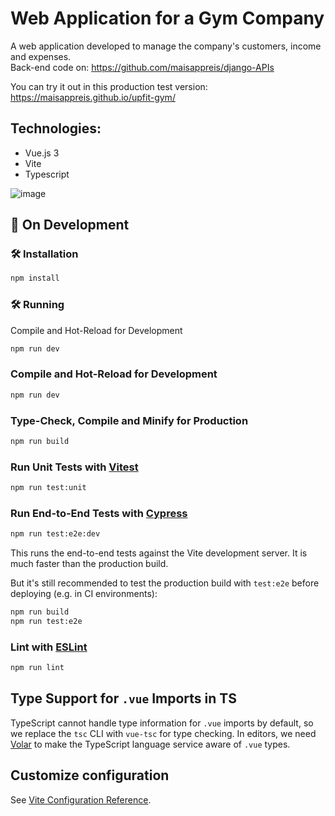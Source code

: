 # Web Application for a Gym Company

A web application developed to manage the company's customers, income and expenses. <br>
Back-end code on: https://github.com/maisappreis/django-APIs

You can try it out in this production test version: https://maisappreis.github.io/upfit-gym/

## Technologies:
- Vue.js 3
- Vite
- Typescript

![image](https://github.com/maisappreis/upfit-project/assets/113925909/93fb4995-d68e-4aee-a6ba-abe8e9b105ab)


## 🌱 On Development

### 🛠️ Installation
```sh
npm install
```

### 🛠️ Running
Compile and Hot-Reload for Development
```sh
npm run dev
```

### Compile and Hot-Reload for Development

```sh
npm run dev
```

### Type-Check, Compile and Minify for Production

```sh
npm run build
```

### Run Unit Tests with [Vitest](https://vitest.dev/)

```sh
npm run test:unit
```

### Run End-to-End Tests with [Cypress](https://www.cypress.io/)

```sh
npm run test:e2e:dev
```

This runs the end-to-end tests against the Vite development server.
It is much faster than the production build.

But it's still recommended to test the production build with `test:e2e` before deploying (e.g. in CI environments):

```sh
npm run build
npm run test:e2e
```

### Lint with [ESLint](https://eslint.org/)

```sh
npm run lint
```

## Type Support for `.vue` Imports in TS

TypeScript cannot handle type information for `.vue` imports by default, so we replace the `tsc` CLI with `vue-tsc` for type checking. In editors, we need [Volar](https://marketplace.visualstudio.com/items?itemName=Vue.volar) to make the TypeScript language service aware of `.vue` types.

## Customize configuration

See [Vite Configuration Reference](https://vitejs.dev/config/).
